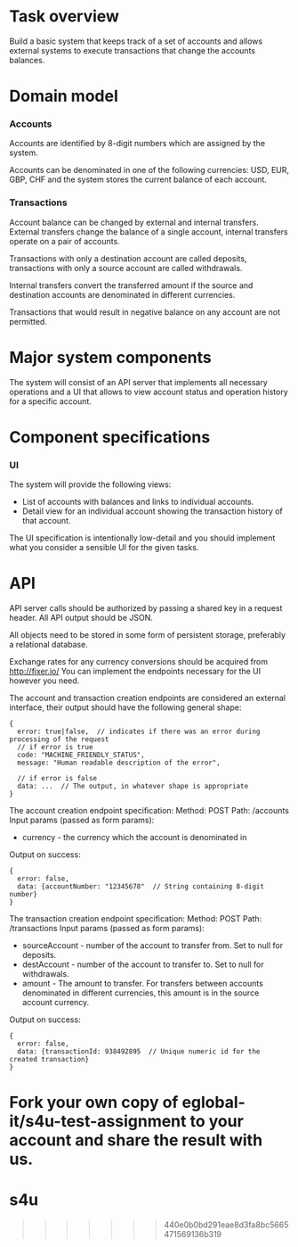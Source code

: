 # Task overview

Build a basic system that keeps track of a set of accounts and allows external systems to execute transactions that change the accounts balances.

# Domain model
### Accounts
Accounts are identified by 8-digit numbers which are assigned by the system.

Accounts can be denominated in one of the following currencies: USD, EUR, GBP, CHF and the system stores the current balance of each account.

### Transactions
Account balance can be changed by external and internal transfers. External transfers change the balance of a single account, internal transfers operate on a pair of accounts.

Transactions with only a destination account are called deposits, transactions with only a source account are called withdrawals.

Internal transfers convert the transferred amount if the source and destination accounts are denominated in different currencies.

Transactions that would result in negative balance on any account are not permitted.

# Major system components
The system will consist of an API server that implements all necessary operations and a UI that allows to view account status and operation history for a specific account.

# Component specifications
### UI
The system will provide the following views:
 - List of accounts with balances and links to individual accounts.
 - Detail view for an individual account showing the transaction history of that account.

The UI specification is intentionally low-detail and you should implement what you consider a sensible UI for the given tasks.

# API
API server calls should be authorized by passing a shared key in a request header. All API output should be JSON.

All objects need to be stored in some form of persistent storage, preferably a relational database.

Exchange rates for any currency conversions should be acquired from  http://fixer.io/ You can implement the endpoints necessary for the UI however you need.

The account and transaction creation endpoints are considered an external interface, their output should have the following general shape:

```
{
  error: true|false,  // indicates if there was an error during processing of the request
  // if error is true
  code: "MACHINE_FRIENDLY_STATUS",
  message: "Human readable description of the error",
  
  // if error is false
  data: ...  // The output, in whatever shape is appropriate
}
```

The account creation endpoint specification:
Method: POST
Path: /accounts
Input params (passed as form params):
 - currency - the currency which the account is denominated in

Output on success:
```
{
  error: false,
  data: {accountNumber: "12345678"  // String containing 8-digit number}
}
```

The transaction creation endpoint specification:
Method: POST
Path: /transactions
Input params (passed as form params):
  - sourceAccount - number of the account to transfer from. Set to null for deposits.
  - destAccount - number of the account to transfer to. Set to null for withdrawals.
  - amount - The amount to transfer. For transfers between accounts denominated in
different currencies, this amount is in the source account currency.

Output on success:
```
{
  error: false,
  data: {transactionId: 938492895  // Unique numeric id for the created transaction}
}
```

Fork your own copy of eglobal-it/s4u-test-assignment to your account and share the result with us.
=======
# s4u
>>>>>>> 440e0b0bd291eae8d3fa8bc5665471569136b319
